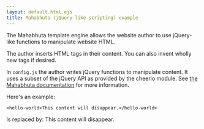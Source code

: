 ```yaml
---
layout: default.html.ejs
title: Mahabhuta (jQuery-like scripting) example
---
```


The Mahabhuta template engine allows the website author to use jQuery-like functions to manipulate website HTML.

The author inserts HTML tags in their content.  You can also invent wholly new tags if desired.

In `config.js` the author writes jQuery functions to manipulate content.  It uses a subset of the jQuery API as provided by the cheerio module.  See [the Mahabhuta documentation](http://akashacms.com/documents/mahabhuta.html) for more information.

Here's an example: 

```
<hello-world>This content will disappear.</hello-world>
```

Is replaced by:   <hello-world>This content will disappear.</hello-world>
